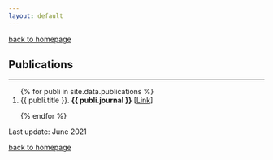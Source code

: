 ```yaml
---
layout: default
---
```

[back to homepage](./)

## Publications
***

<ol>
{% for publi in site.data.publications %}

<li> {{ publi.title }}. <b>{{ publi.journal }}</b> [<a href="{{ publi.link }}">Link</a>] </li>

{% endfor %}
</ol>

Last update: June 2021

[back to homepage](./)
